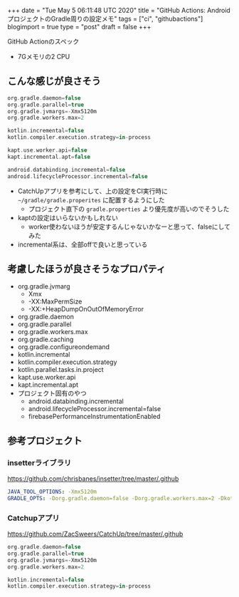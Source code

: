 +++
date = "Tue May  5 06:11:48 UTC 2020"
title = "GitHub Actions: AndroidプロジェクトのGradle周りの設定メモ"
tags = ["ci", "githubactions"]
blogimport = true
type = "post"
draft = false
+++

GitHub Actionのスペック

- 7Gメモリの2 CPU

## こんな感じが良さそう

```groovy
org.gradle.daemon=false
org.gradle.parallel=true
org.gradle.jvmargs=-Xmx5120m
org.gradle.workers.max=2

kotlin.incremental=false
kotlin.compiler.execution.strategy=in-process

kapt.use.worker.api=false
kapt.incremental.apt=false

android.databinding.incremental=false
android.lifecycleProcessor.incremental=false
```

- CatchUpアプリを参考にして、上の設定をCI実行時に `~/gradle/gradle.properites` に配置するようにした
    - プロジェクト直下の `gradle.properties` より優先度が高いのでそうした
- kaptの設定はいらないかもしれない
    - worker使わないほうが安定するんじゃないかなーと思って、falseにしてみた
- incremental系は、全部offで良いと思っている


## 考慮したほうが良さそうなプロパティ

- org.gradle.jvmarg
    - Xmx
    - -XX:MaxPermSize
    - -XX:+HeapDumpOnOutOfMemoryError
- org.gradle.daemon
- org.gradle.parallel
- org.gradle.workers.max
- org.gradle.caching
- org.gradle.configureondemand
- kotlin.incremental
- kotlin.compiler.execution.strategy
- kotlin.parallel.tasks.in.project
- kapt.use.worker.api
- kapt.incremental.apt
- プロジェクト固有のやつ
    - android.databinding.incremental
    - android.lifecycleProcessor.incremental=false
    - firebasePerformanceInstrumentationEnabled


## 参考プロジェクト

### insetterライブラリ

https://github.com/chrisbanes/insetter/tree/master/.github

```yml
JAVA_TOOL_OPTIONS: -Xmx5120m
GRADLE_OPTS: -Dorg.gradle.daemon=false -Dorg.gradle.workers.max=2 -Dkotlin.incremental=false -Dkotlin.compiler.execution.strategy=in-process
```

### Catchupアプリ

https://github.com/ZacSweers/CatchUp/tree/master/.github

```groovy
org.gradle.daemon=false
org.gradle.parallel=true
org.gradle.jvmargs=-Xmx5120m
org.gradle.workers.max=2

kotlin.incremental=false
kotlin.compiler.execution.strategy=in-process
```

